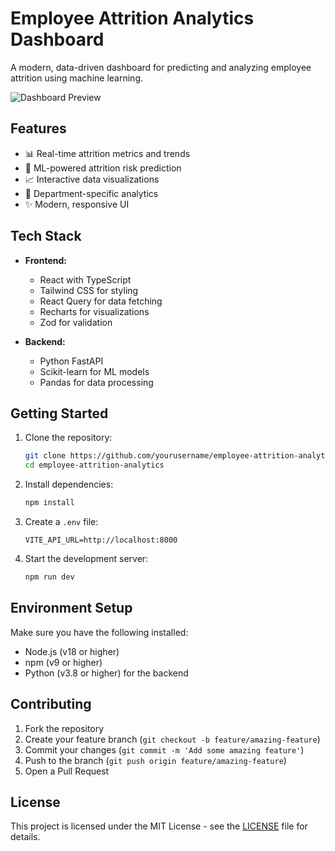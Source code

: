 # Employee Attrition Analytics Dashboard

A modern, data-driven dashboard for predicting and analyzing employee attrition using machine learning.

![Dashboard Preview](https://images.unsplash.com/photo-1460925895917-afdab827c52f?auto=format&fit=crop&q=80&w=2000)

## Features

- 📊 Real-time attrition metrics and trends
- 🤖 ML-powered attrition risk prediction
- 📈 Interactive data visualizations
- 🎯 Department-specific analytics
- ✨ Modern, responsive UI

## Tech Stack

- **Frontend:**
  - React with TypeScript
  - Tailwind CSS for styling
  - React Query for data fetching
  - Recharts for visualizations
  - Zod for validation

- **Backend:**
  - Python FastAPI
  - Scikit-learn for ML models
  - Pandas for data processing

## Getting Started

1. Clone the repository:
   ```bash
   git clone https://github.com/yourusername/employee-attrition-analytics.git
   cd employee-attrition-analytics
   ```

2. Install dependencies:
   ```bash
   npm install
   ```

3. Create a `.env` file:
   ```
   VITE_API_URL=http://localhost:8000
   ```

4. Start the development server:
   ```bash
   npm run dev
   ```

## Environment Setup

Make sure you have the following installed:
- Node.js (v18 or higher)
- npm (v9 or higher)
- Python (v3.8 or higher) for the backend

## Contributing

1. Fork the repository
2. Create your feature branch (`git checkout -b feature/amazing-feature`)
3. Commit your changes (`git commit -m 'Add some amazing feature'`)
4. Push to the branch (`git push origin feature/amazing-feature`)
5. Open a Pull Request

## License

This project is licensed under the MIT License - see the [LICENSE](LICENSE) file for details.
